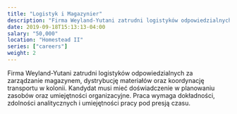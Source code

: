 ```yaml
---
title: "Logistyk i Magazynier"
description: "Firma Weyland-Yutani zatrudni logistyków odpowiedzialnych za zarządzanie magazynem, dystrybucję materiałów oraz koordynację transportu w kolonii."
date: 2019-09-18T15:13:13-04:00
salary: "50,000"
location: "Homestead II"
series: ["careers"]
weight: 2
---
```


Firma Weyland-Yutani zatrudni logistyków odpowiedzialnych za zarządzanie magazynem, dystrybucję materiałów oraz koordynację transportu w kolonii. Kandydat musi mieć doświadczenie w planowaniu zasobów oraz umiejętności organizacyjne. Praca wymaga dokładności, zdolności analitycznych i umiejętności pracy pod presją czasu.
